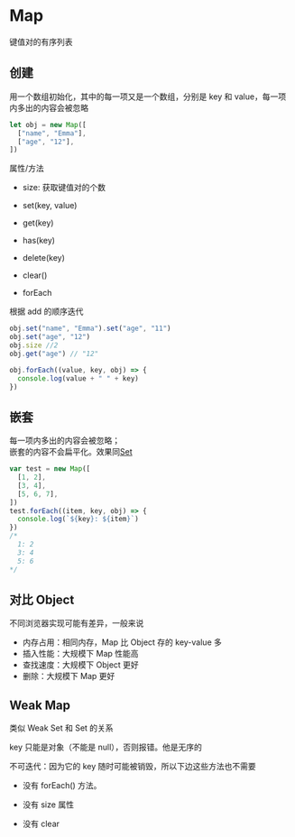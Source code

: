 # Map

键值对的有序列表

## 创建

用一个数组初始化，其中的每一项又是一个数组，分别是 key 和 value，每一项内多出的内容会被忽略

```js
let obj = new Map([
  ["name", "Emma"],
  ["age", "12"],
])
```

属性/方法

- size: 获取键值对的个数

- set(key, value)

- get(key)

- has(key)

- delete(key)

- clear()

- forEach

根据 add 的顺序迭代

```js
obj.set("name", "Emma").set("age", "11")
obj.set("age", "12")
obj.size //2
obj.get("age") // "12"
```

```js
obj.forEach((value, key, obj) => {
  console.log(value + " " + key)
})
```

## 嵌套

每一项内多出的内容会被忽略；  
嵌套的内容不会扁平化。效果同[Set](./028_set.md#嵌套)

```js
var test = new Map([
  [1, 2],
  [3, 4],
  [5, 6, 7],
])
test.forEach((item, key, obj) => {
  console.log(`${key}: ${item}`)
})
/* 
  1: 2
  3: 4
  5: 6 
*/
```

## 对比 Object

不同浏览器实现可能有差异，一般来说

- 内存占用：相同内存，Map 比 Object 存的 key-value 多
- 插入性能：大规模下 Map 性能高
- 查找速度：大规模下 Object 更好
- 删除：大规模下 Map 更好

## Weak Map

类似 Weak Set 和 Set 的关系

key 只能是对象（不能是 null），否则报错。他是无序的

不可迭代：因为它的 key 随时可能被销毁，所以下边这些方法也不需要

- 没有 forEach() 方法。

- 没有 size 属性

- 没有 clear
